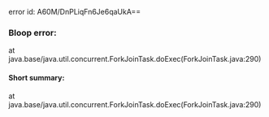 error id: A60M/DnPLiqFn6Je6qaUkA==
### Bloop error:

at java.base/java.util.concurrent.ForkJoinTask.doExec(ForkJoinTask.java:290)
#### Short summary: 

at java.base/java.util.concurrent.ForkJoinTask.doExec(ForkJoinTask.java:290)